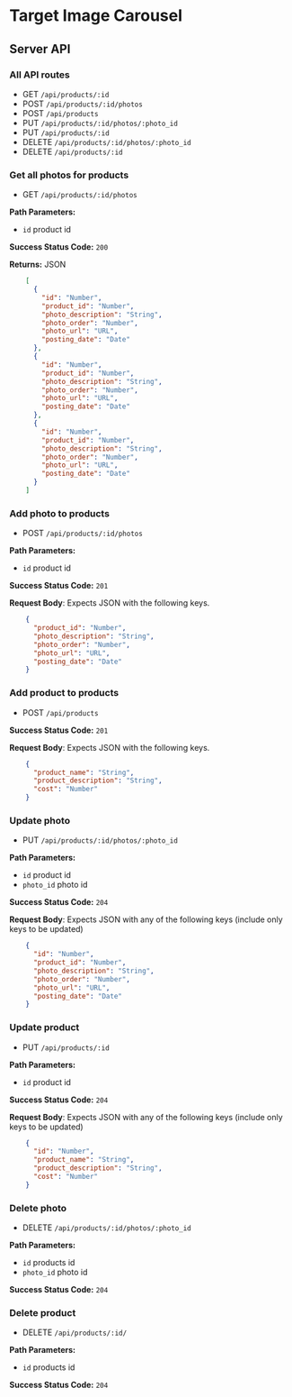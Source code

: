 # Target Image Carousel

## Server API
### All API routes
  * GET `/api/products/:id`
  * POST `/api/products/:id/photos`
  * POST `/api/products`
  * PUT `/api/products/:id/photos/:photo_id`
  * PUT `/api/products/:id`
  * DELETE `/api/products/:id/photos/:photo_id`
  * DELETE `/api/products/:id`

### Get all photos for products
  * GET `/api/products/:id/photos`

**Path Parameters:**
  * `id` product id

**Success Status Code:** `200`

**Returns:** JSON

```json
    [
      {
        "id": "Number",
        "product_id": "Number",
        "photo_description": "String",
        "photo_order": "Number",
        "photo_url": "URL",
        "posting_date": "Date"
      },
      {
        "id": "Number",
        "product_id": "Number",
        "photo_description": "String",
        "photo_order": "Number",
        "photo_url": "URL",
        "posting_date": "Date"
      },
      {
        "id": "Number",
        "product_id": "Number",
        "photo_description": "String",
        "photo_order": "Number",
        "photo_url": "URL",
        "posting_date": "Date"
      }
    ]
```

### Add photo to products
  * POST `/api/products/:id/photos`

**Path Parameters:**
  * `id` product id

**Success Status Code:** `201`

**Request Body**: Expects JSON with the following keys.

```json
    {
      "product_id": "Number",
      "photo_description": "String",
      "photo_order": "Number",
      "photo_url": "URL",
      "posting_date": "Date"
    }
```

### Add product to products
  * POST `/api/products`

**Success Status Code:** `201`

**Request Body**: Expects JSON with the following keys.

```json
    {
      "product_name": "String",
      "product_description": "String",
      "cost": "Number"
    }
```

### Update photo
  * PUT `/api/products/:id/photos/:photo_id`

**Path Parameters:**
  * `id` product id
  * `photo_id` photo id

**Success Status Code:** `204`

**Request Body**: Expects JSON with any of the following keys (include only keys to be updated)

```json
    {
      "id": "Number",
      "product_id": "Number",
      "photo_description": "String",
      "photo_order": "Number",
      "photo_url": "URL",
      "posting_date": "Date"
    }
```

### Update product
  * PUT `/api/products/:id`

**Path Parameters:**
  * `id` product id

**Success Status Code:** `204`

**Request Body**: Expects JSON with any of the following keys (include only keys to be updated)

```json
    {
      "id": "Number",
      "product_name": "String",
      "product_description": "String",
      "cost": "Number"
    }
```

### Delete photo
  * DELETE `/api/products/:id/photos/:photo_id`

**Path Parameters:**
  * `id` products id
  * `photo_id` photo id

**Success Status Code:** `204`

### Delete product
  * DELETE `/api/products/:id/`

**Path Parameters:**
  * `id` products id

**Success Status Code:** `204`